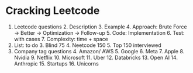 # Cracking Leetcode
1. Leetcode questions
   2. Description
   3. Example
   4. Approach: Brute Force -> Better -> Optimization -> Follow-up
   5. Code: Implementation
   6. Test: with cases
   7. Complexity: time + space
2. List: to do
   3. Blind 75
   4. Neetcode 150
   5. Top 150 interviewed
3. Company tag questions 
   4. Amazon/ AWS 
   5. Google
   6. Meta
   7. Apple
   8. Nvidia
   9. Netflix
   10. Microsoft
   11. Uber 
   12. Databricks
   13. Open AI
   14. Anthropic
   15. Startups
   16. Unicorns
